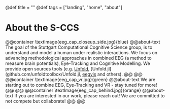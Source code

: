 @def title = ""
@def tags = ["landing", "home", "about"]


# About the S-CCS
@@container
    \textImage{eeg_cap_closeup_side.jpg}{blue}
    @@about-text
	The goal of the Stuttgart Computational Cognitive Science group, is to understand and model a human under realistic interactions. We focus on advancing methodological approaches in combined EEG (a method to measure brain potentials), Eye-Tracking and Cognitive Modelling. We provide open sources tools (e.g. [Unfold](www.unfoldtoolbox.org), [Unfold.jl](github.com/unfoldtoolbox/Unfold.jl, [eegvis](github.com/behinger/eegvis) and others).
@@
@@
@@container
    \textImage{eeg_cap_vr.jpg}{green}
    @@about-text
	We are starting out to combine EEG, Eye-Tracking and VR - stay tuned for more!    
@@
@@
@@container
    \textImage{eeg_cap_behind.jpg}{orange}
	@@about-text
	If you are interested in our work, please reach out! We are committed to not compete but collaborate!
@@
@@
